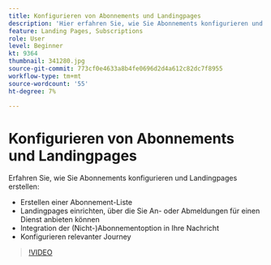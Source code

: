 ```yaml
---
title: Konfigurieren von Abonnements und Landingpages
description: 'Hier erfahren Sie, wie Sie Abonnements konfigurieren und Landingpages erstellen. '
feature: Landing Pages, Subscriptions
role: User
level: Beginner
kt: 9364
thumbnail: 341280.jpg
source-git-commit: 773cf0e4633a8b4fe0696d2d4a612c82dc7f8955
workflow-type: tm+mt
source-wordcount: '55'
ht-degree: 7%

---
```



# Konfigurieren von Abonnements und Landingpages

Erfahren Sie, wie Sie Abonnements konfigurieren und Landingpages erstellen:

* Erstellen einer Abonnement-Liste
* Landingpages einrichten, über die Sie An- oder Abmeldungen für einen Dienst anbieten können
* Integration der (Nicht-)Abonnementoption in Ihre Nachricht
* Konfigurieren relevanter Journey

>[!VIDEO](https://video.tv.adobe.com/v/341280?quality=12&learn=on)
